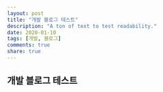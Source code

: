```yaml
---
layout: post
title: "개발 블로그 테스트"
description: "A ton of text to test readability."
date: 2020-01-10
tags: [개발, 블로그]
comments: true
share: true
---
```


## 개발 블로그 테스트

